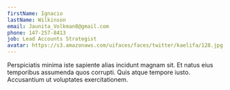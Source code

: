 ```yaml
---
firstName: Ignacio
lastName: Wilkinson
email: Jaunita_Volkman8@gmail.com
phone: 147-257-8413
job: Lead Accounts Strategist
avatar: https://s3.amazonaws.com/uifaces/faces/twitter/kaelifa/128.jpg
---
```

Perspiciatis minima iste sapiente alias incidunt magnam sit. Et natus eius temporibus assumenda quos corrupti. Quis atque tempore iusto. Accusantium ut voluptates exercitationem.
